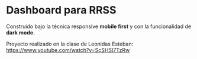 # Dashboard para RRSS
Construido bajo la técnica responsive **mobile first** y con la funcionalidad de **dark mode.**

Proyecto realizado en la clase de Leonidas Esteban: https://www.youtube.com/watch?v=ScSHSI7TzRw
